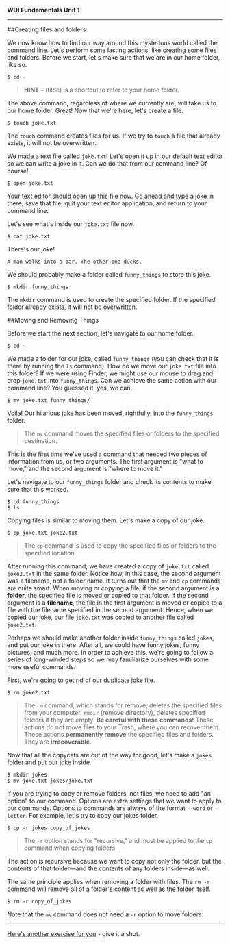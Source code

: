 **WDI Fundamentals Unit 1**

---

##Creating files and folders

We now know how to find our way around this mysterious world called the command
line. Let's perform some lasting actions, like creating some files and folders.
Before we start, let's make sure that we are in our home folder, like so:

```
$ cd ~
```

> **HINT** `~` (tilde) is a shortcut to refer to your home folder.

The above command, regardless of where we currently are, will take us to our
home folder. Great! Now that we're here, let's create a file.

```
$ touch joke.txt
```

The `touch` command creates files for us. If we try to `touch` a file that already exists, it will not be overwritten.

We made a text file called `joke.txt`! Let's open it up in our default text editor so we can write a joke in it. Can we do that from our command line? Of course!

```
$ open joke.txt
```
Your text editor should open up this file now. Go ahead and type a joke in there, save that file, quit your text editor application, and return to your command line.

Let's see what's inside our `joke.txt` file now.

```
$ cat joke.txt
```
There's our joke!

```
A man walks into a bar. The other one ducks.
```

We should probably make a folder called `funny_things` to store this joke.

```
$ mkdir funny_things
```

The `mkdir` command is used to create the specified folder. If the specified folder already exists, it will not be overwritten.


##Moving and Removing Things

Before we start the next section, let's navigate to our home folder.

```
$ cd ~
```

We made a folder for our joke, called `funny_things` (you can check that it is
there by running the `ls` command). How do we move our `joke.txt` file into this
folder? If we were using Finder, we might use our mouse to drag and drop
`joke.txt` into `funny_things`. Can we achieve the same action with our command
line? You guessed it: yes, we can.

```
$ mv joke.txt funny_things/
```

Voila! Our hilarious joke has been moved, rightfully, into the `funny_things`
folder.

> The `mv` command moves the specified files or folders to the specified
> destination.

This is the first time we've used a command that needed two pieces of
information from us, or two arguments. The first argument is "what to move," and
the second argument is "where to move it."

Let's navigate to our `funny_things` folder and check its contents to
make sure that this worked.

```
$ cd funny_things
$ ls
```

Copying files is similar to moving them. Let's make a copy of our joke.

```
$ cp joke.txt joke2.txt
```

> The `cp` command is used to copy the specified files or folders to the
> specified location.

After running this command, we have created a copy of `joke.txt` called `joke2.txt` in the same folder. Notice how, in this case, the second argument was a filename, not a folder
name. It turns out that the `mv` and `cp` commands are quite smart. When moving or copying
a file, if the second argument is a **folder**, the specified file is moved or
copied to that folder. If the second argument is a **filename**, the file in the first argument
is moved or copied to a file with the filename specified in the second argument. Hence, when we copied
our joke, our file `joke.txt` was copied to another file called `joke2.txt`.

Perhaps we should make another folder inside `funny_things` called `jokes`, and
put our joke in there. After all, we could have funny jokes, funny pictures, and much
more. In order to achieve this, we're going to follow a series of long-winded
steps so we may familiarize ourselves with some more useful commands.

First, we're going to get rid of our duplicate joke file.

```
$ rm joke2.txt
```

> The `rm` command, which stands for remove, deletes the specified files
> from your computer. `rmdir` (remove directory), deletes specified folders
> if they are empty. **Be careful with these commands!** These actions
> do not move files to your Trash, where you can recover them. These
> actions **permanently remove** the specified files and folders. They are
> **irrecoverable**.

Now that all the copycats are out of the way for good, let's make a `jokes`
folder and put our joke inside.

```
$ mkdir jokes
$ mv joke.txt jokes/joke.txt
```

If you are trying to copy or remove folders, not files, we need to add "an
option" to our command. Options are extra settings that we want to apply to our
commands. Options to commands are always of the format `--word` or `-letter`.
For example, let's try to copy our jokes folder.

```
$ cp -r jokes copy_of_jokes
```

> The `-r` option stands for "recursive," and must be applied to the `cp`
> command when copying folders.

The action is recursive because we want to copy not only the folder, but the contents of that folder—and the contents of any folders inside—as well.

The same principle applies when removing a folder with files. The `rm -r` command will remove all of a folder's content as well as the folder itself.

```
$ rm -r copy_of_jokes
```

Note that the `mv` command does not need a `-r` option to move folders.

---

[Here's another exercise for you](10_exercise.md) - give it a shot.


